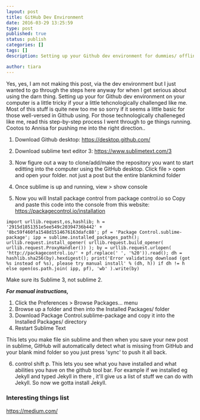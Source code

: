 ```yaml
---
layout: post
title: GitHub Dev Environment
date: 2016-03-29 13:25:59
type: post
published: true
status: publish
categories: []
tags: []
description: Setting up your Github dev environment for dummies/ offline env running

author: tiara
---
```


Yes, yes, I am not making this post, via the dev environment but I just wanted to go through the steps here anyway for when I get serious about using the darn thing. Setting up your for Github dev environment on your computer is a little tricky if your a little tehcnologically challenged like me. Most of this stuff is quite new too me so sorry if it seems a little basic for those well-versed in Github using. 
For those technologically challeneged like me, read this step-by-step process I went through to ge things running. Cootos to Annisa for pushing me into the right direction.. 

1. Download Github desktop: https://desktop.github.com/
2. Download sublime text editor 3: https://www.sublimetext.com/3
3. Now figure out a way to clone/add/make the repository you want to start editting into the computer using the GitHub desktop. Click file > open and open your folder. not just a post but the entire blankmind folder
4. Once sublime is up and running, view > show console

5. Now you will Install package control from package control.io so Copy and paste this code into the console from this website: https://packagecontrol.io/installation
```
import urllib.request,os,hashlib; h = '2915d1851351e5ee549c20394736b442' + '8bc59f460fa1548d1514676163dafc88'; pf = 'Package Control.sublime-package'; ipp = sublime.installed_packages_path(); urllib.request.install_opener( urllib.request.build_opener( urllib.request.ProxyHandler()) ); by = urllib.request.urlopen( 'http://packagecontrol.io/' + pf.replace(' ', '%20')).read(); dh = hashlib.sha256(by).hexdigest(); print('Error validating download (got %s instead of %s), please try manual install' % (dh, h)) if dh != h else open(os.path.join( ipp, pf), 'wb' ).write(by)
```
Make sure its Sublime 3, not sublime 2. 

***For manual instructions,***
1. Click the Preferences > Browse Packages… menu
2. Browse up a folder and then into the Installed Packages/ folder
3. Download Package Control.sublime-package and copy it into the Installed Packages/ directory
4. Restart Sublime Text

This lets you make file sin sublime and then when you save your new post in sublime, GitHub will automatically detect what is missing from GitHub and your blank mind folder so you just press 'sync' to push it all back. 

6. control shift p. This lets you see what you have installed and what abilities you have on the github tool bar. For example if we installed eg Jekyll and typed Jekyll in there , it'll give us a list of stuff we can do with Jekyll. So now we gotta install Jekyll. 

### Interesting things list

https://medium.com/ 
